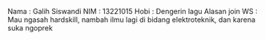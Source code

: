 Nama            : Galih Siswandi
NIM             : 13221015
Hobi            : Dengerin lagu 
Alasan join WS  : Mau ngasah hardskill, nambah ilmu lagi di bidang elektroteknik, dan karena suka ngoprek
